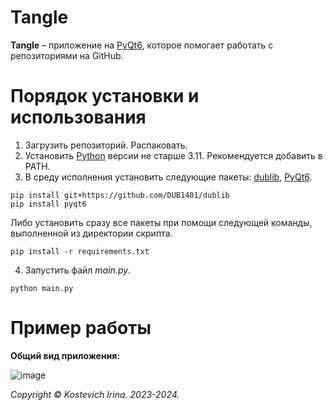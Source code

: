 # Tangle
**Tangle** – приложение на [PyQt6](https://github.com/piotrkowalczuk/pqt?ysclid=lq2khsyn8x955167959), которое помогает работать с репозиториями на GitHub.

# Порядок установки и использования
1. Загрузить репозиторий. Распаковать. 
2. Установить [Python](https://www.python.org/downloads/) версии не старше 3.11. Рекомендуется добавить в PATH.
3. В среду исполнения установить следующие пакеты: [dublib](https://github.com/DUB1401/dublib), [PyQt6](https://github.com/piotrkowalczuk/pqt?ysclid=lq2khsyn8x955167959). 
```
pip install git+https://github.com/DUB1401/dublib
pip install pyqt6
```
Либо установить сразу все пакеты при помощи следующей команды, выполненной из директории скрипта.
```
pip install -r requirements.txt
``` 
4. Запустить файл _main.py_.
```
python main.py
```

# Пример работы

**Общий вид приложения:**

![image](https://github.com/kostevich/RegistrationFromApp/assets/109979502/529dff2c-afda-437e-b739-2518b1803c13)

_Copyright © Kostevich Irina. 2023-2024._
